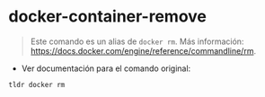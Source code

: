 # docker-container-remove

> Este comando es un alias de `docker rm`.
> Más información: <https://docs.docker.com/engine/reference/commandline/rm>.

- Ver documentación para el comando original:

`tldr docker rm`
